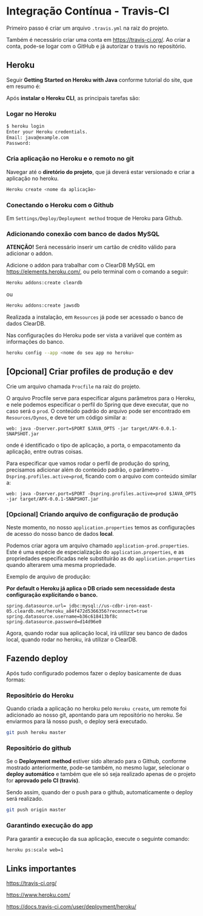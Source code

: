 # Integração Contínua - Travis-CI

Primeiro passo é criar um arquivo <code>.travis.yml</code> na raiz do projeto.

Também é necessário criar uma conta em <link>https://travis-ci.org/</link>. Ao criar a conta, pode-se logar com o GitHub e já autorizar o travis no repositório.

## Heroku

Seguir <b>Getting Started on Heroku with Java</b> conforme tutorial do site, que em resumo é:

Após <b>instalar o Heroku CLI</b>, as principais tarefas são:

### Logar no Heroku

```bash 
$ heroku login
Enter your Heroku credentials.
Email: java@example.com
Password:
```

### Cria aplicação no Heroku e o remoto no git
Navegar até o <b>diretório do projeto</b>, que já deverá estar versionado e criar a aplicação no heroku.

```bash
Heroku create <nome da aplicação>
```



### Conectando o Heroku com o Github

Em <code>Settings/Deploy/Deployment method</code> troque de Heroku para Github.

### Adicionando conexão com banco de dados MySQL

<b>ATENÇÃO!</b> Será necessário inserir um cartão de crédito válido para adicionar o addon.

Adicione o addon para trabalhar com o ClearDB MySQL em <link>https://elements.heroku.com/</link>, ou pelo terminal com o 
comando a seguir:

```bash
Heroku addons:create cleardb
```
ou
```bash
Heroku addons:create jawsdb
```


Realizada a instalação, em <code>Resources</code> já pode ser acessado o banco de dados ClearDB.

Nas configurações do Heroku pode ser vista a variável que contém as informações do banco.

```bash
heroku config --app <nome do seu app no heroku>
```

## [Opcional] Criar profiles de produção e dev

Crie um arquivo chamada <code>Procfile</code> na raiz do projeto.

O arquivo Procfile serve para especificar alguns parâmetros para o Heroku, e nele podemos especificar o perfil do Spring 
que deve executar, que no caso será o <code>prod</code>. O conteúdo padrão do arquivo pode ser encontrado em 
<code> Resources/Dynos</code>, e deve ter um código similar a:

```
web: java -Dserver.port=$PORT $JAVA_OPTS -jar target/APX-0.0.1-SNAPSHOT.jar
```
onde é identificado o tipo de aplicação, a porta, o empacotamento da aplicação, entre outras coisas.

Para especificar que vamos rodar o perfil de produção do spring, precisamos adicionar além do conteúdo padrão, o parâmetro
<code>-Dspring.profiles.active=prod</code>, ficando com o arquivo com conteúdo similar a: 

```
web: java -Dserver.port=$PORT -Dspring.profiles.active=prod $JAVA_OPTS -jar target/APX-0.0.1-SNAPSHOT.jar
```

### [Opcional] Criando arquivo de configuração de produção

Neste momento, no nosso <code>application.properties</code> temos as configurações de acesso do nosso banco de dados <b>local</b>.

Podemos criar agora um arquivo chamado <code>application-prod.properties</code>. Este é uma espécie de especialização
do <code>application.properties</code>, e as propriedades especificadas nele substituirão as do 
<code>application.properties</code> quando alterarem uma mesma propriedade.

Exemplo de arquivo de produção:

<b> Por default o Heroku já aplica o DB criado sem necessidade desta configuração explícitando o banco. </b>

```
spring.datasource.url= jdbc:mysql://us-cdbr-iron-east-05.cleardb.net/heroku_a84f472d5366356?reconnect=true
spring.datasource.username=b36c618413bf8c
spring.datasource.password=d14d96e0
```

Agora, quando rodar sua aplicação local, irá utilizar seu banco de dados local, quando rodar no heroku, 
irá utilizar o ClearDB.

## Fazendo deploy

Após tudo configurado podemos fazer o deploy basicamente de duas formas:

### Repositório do Heroku
Quando criada a aplicação no heroku pelo <code>Heroku create</code>, um remote foi adicionado ao nosso git,
apontando para um repositório no heroku. Se enviarmos para lá nosso push, o deploy será executado.

```bash
git push heroku master
```

### Repositório do github
Se o <b> Deployment method </b> estiver sido alterado para o Github, conforme mostrado anteriormente, pode-se também,
no mesmo lugar, selecionar o <b> deploy automático</b> e também que ele só seja realizado apenas de o projeto for
<b>aprovado pelo CI (travis)</b>.

Sendo assim, quando der o push para o github, automaticamente o deploy será realizado.

```bash
git push origin master
```

### Garantindo execução do app
Para garantir a execução da sua aplicação, execute o seguinte comando:

```bash
heroku ps:scale web=1
```

## Links importantes

https://travis-ci.org/

https://www.heroku.com/

https://docs.travis-ci.com/user/deployment/heroku/





